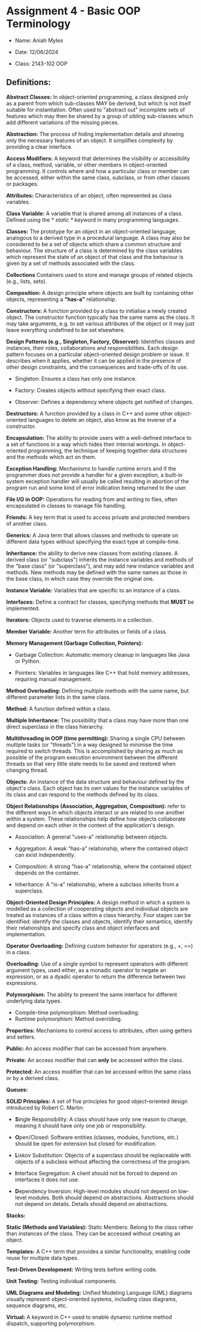 # Assignment 4 - Basic OOP Terminology

+ Name: Aniah Myles

+ Date: 12/06/2024

+ Class: 2143-102 OOP

## Definitions:

**Abstract Classes:**
In object-oriented programming, a class designed only as a parent from which sub-classes MAY be derived, but which is not itself suitable for instantiation. Often used to "abstract out" incomplete sets of features which may then be shared by a group of sibling sub-classes which add different variations of the missing pieces.


**Abstraction:**
The process of hiding implementation details and showing only the necessary features of an object. It simplifies complexity by providing a clear interface.


**Access Modifiers:**
 A keyword that determines the visibility or accessibility of a class, method, variable, or other members in object-oriented programming. It controls where and how a particular class or member can be accessed, either within the same class, subclass, or from other classes or packages.

**Attributes:**
Characteristics of an object, often represented as class variables.


**Class Variable:**
A variable that is shared among all instances of a class. Defined using the * *static* * keyword in many programming languages.


**Classes:**
 The prototype for an object in an object-oriented language; analogous to a derived type in a procedural language. A class may also be considered to be a set of objects which share a common structure and behaviour. The structure of a class is determined by the class variables which represent the state of an object of that class and the behaviour is given by a set of methods associated with the class.


**Collections**
 Containers used to store and manage groups of related objects (e.g., lists, sets).


**Composition:**
A design principle where objects are built by containing other objects, representing a **"has-a"** relationship.


**Constructors:**
A function provided by a class to initialise a newly created object. The constructor function typically has the same name as the class. It may take arguments, e.g. to set various attributes of the object or it may just leave everything undefined to be set elsewhere.

**Design Patterns (e.g., Singleton, Factory, Observer):**
Identifies classes and instances, their roles, collaborations and responsibilities. Each design pattern focuses on a particular object-oriented design problem or issue. It describes when it applies, whether it can be applied in the presence of other design constraints, and the consequences and trade-offs of its use.

+ Singleton: Ensures a class has only one instance.

+ Factory: Creates objects without specifying their exact class.

+ Observer: Defines a dependency where objects get notified of changes.

**Destructors:**
A function provided by a class in C++ and some other object-oriented languages to delete an object, also know as the inverse of a constructor.


**Encapsulation:**
The ability to provide users with a well-defined interface to a set of functions in a way which hides their internal workings. In object-oriented programming, the technique of keeping together data structures and the methods which act on them.


**Exception Handling:**
Mechanisms to handle runtime errors and if the programmer does not provide a handler for a given exception, a built-in system exception handler will usually be called resulting in abortion of the program run and some kind of error indication being returned to the user.


**File I/O in OOP:**
Operations for reading from and writing to files, often encapsulated in classes to manage file handling.


**Friends:**
A key term that is used to access private and protected members of another class.

**Generics:**
A Java term that allows classes and methods to operate on different data types without specifying the exact type at compile-time.


**Inheritance:**
the ability to derive new classes from existing classes. A derived class (or "subclass") inherits the instance variables and methods of the "base class" (or "superclass"), and may add new instance variables and methods. New methods may be defined with the same names as those in the base class, in which case they override the original one.


**Instance Variable:**
Variables that are specific to an instance of a class.


**Interfaces:**
Define a contract for classes, specifying methods that **MUST** be implemented.

**Iterators:**
Objects used to traverse elements in a collection.


**Member Variable:**
Another term for attributes or fields of a class.


**Memory Management (Garbage Collection, Pointers):**

+ Garbage Collection: Automatic memory cleanup in languages like Java or Python.

+ Pointers: Variables in languages like C++ that hold memory addresses, requiring manual management.


**Method Overloading:**
Defining multiple methods with the same name, but different parameter lists in the same class.


**Method:**
A function defined within a class.


**Multiple Inheritance:**
The possibility that a class may have more than one direct superclass in the class hierarchy.


**Multithreading in OOP (time permitting):**
Sharing a single CPU between multiple tasks (or "threads") in a way designed to minimise the time required to switch threads. This is accomplished by sharing as much as possible of the program execution environment between the different threads so that very little state needs to be saved and restored when changing thread.


**Objects:**
An instance of the data structure and behaviour defined by the object's class. Each object has its own values for the instance variables of its class and can respond to the methods defined by its class.


**Object Relationships (Association, Aggregation, Composition):**
refer to the different ways in which objects interact or are related to one another within a system. These relationships help define how objects collaborate and depend on each other in the context of the application's design.

+ Association: A general "uses-a" relationship between objects.

+ Aggregation: A weak "has-a" relationship, where the contained object can exist independently.

+ Composition: A strong "has-a" relationship, where the contained object depends on the container.

+ Inheritance: A "is-a" relationship, where a subclass inherits from a superclass.


**Object-Oriented Design Principles:**
A design method in which a system is modelled as a collection of cooperating objects and individual objects are treated as instances of a class within a class hierarchy. Four stages can be identified: identify the classes and objects, identify their semantics, identify their relationships and specify class and object interfaces and implementation.


**Operator Overloading:**
Defining custom behavior for operators (e.g., +, ==) in a class.


**Overloading:**
Use of a single symbol to represent operators with different argument types, used either, as a monadic operator to negate an expression, or as a dyadic operator to return the difference between two expressions. 


**Polymorphism:**
The ability to present the same interface for different underlying data types.

+ Compile-time polymorphism: Method overloading.
+ Runtime polymorphism: Method overriding.


**Properties:**
Mechanisms to control access to attributes, often using getters and setters.


**Public:**
An access modifier that can be accessed from anywhere.


**Private:**
An access modifier that can **only** be accessed within the class.


**Protected:**
An access modifier that can be accessed within the same class or by a derived class.


**Queues:**


**SOLID Principles:**
A set of five principles for good object-oriented design introduced by Robert C. Martin:

+ **S**ingle Responsibility: A class should have only one reason to change, meaning it should have only one job or responsibility.

+ **O**pen/Closed: Software entities (classes, modules, functions, etc.) should be open for extension but closed for modification.

+ **L**iskov Substitution: Objects of a superclass should be replaceable with objects of a subclass without affecting the correctness of the program.

+ **I**nterface Segregation: A client should not be forced to depend on interfaces it does not use.

+ **D**ependency Inversion: High-level modules should not depend on low-level modules. Both should depend on abstractions. Abstractions should not depend on details. Details should depend on abstractions.


**Stacks:**


**Static (Methods and Variables):**
Static Members: Belong to the class rather than instances of the class. They can be accessed without creating an object.


**Templates:**
A C++ term that provides a similar functionality, enabling code reuse for multiple data types.


**Test-Driven Development:**
Writing tests before writing code.


**Unit Testing:**
Testing individual components.


**UML Diagrams and Modeling:**
Unified Modeling Language (UML) diagrams visually represent object-oriented systems, including class diagrams, sequence diagrams, etc.


**Virtual:**
A keyword in C++ used to enable dynamic runtime method dispatch, supporting polymorphism.


